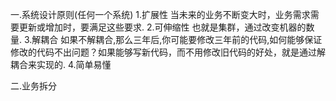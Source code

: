 一.系统设计原则(任何一个系统)
1.扩展性
当未来的业务不断变大时，业务需求需要更新或增加时，要满足这些要求.
2.可伸缩性
也就是集群，通过改变机器的数量.
3.解耦合
如果不解耦合,那么三年后,你可能要修改三年前的代码,如何能够保证修改的代码不出问题？如果能够写新代码，而不用修改旧代码的好处，就是通过解耦合来实现的.
4.简单易懂


二.业务拆分
